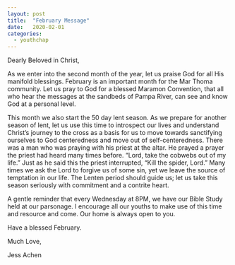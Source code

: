 ```yaml
---
layout: post
title:  "February Message"
date:   2020-02-01
categories: 
  - youthchap
---
```


Dearly Beloved in Christ,

As we enter into the second month of the year, let us praise God for all His manifold blessings. February is an important month for the Mar Thoma community. Let us pray to God for a blessed Maramon Convention, that all who hear the messages at the sandbeds of Pampa River, can see and know God at a personal level.

This month we also start the 50 day lent season. As we prepare for another season of lent, let us use this time to introspect our lives and understand Christ’s journey to the cross as a basis for us to move towards sanctifying ourselves to God centeredness and move out of self-centeredness. There was a man who was praying with his priest at the altar. He prayed a prayer the priest had heard many times before. “Lord, take the cobwebs out of my life.” Just as he said this the priest interrupted, “Kill the spider, Lord.” Many times we ask the Lord to forgive us of some sin, yet we leave the source of temptation in our life. The Lenten period should guide us; let us take this season seriously with commitment and a contrite heart.

A gentle reminder that every Wednesday at 8PM, we have our Bible Study held at our parsonage. I encourage all our youths to make use of this time and resource and come. Our home is always open to you.

Have a blessed February.


Much Love,

Jess Achen
